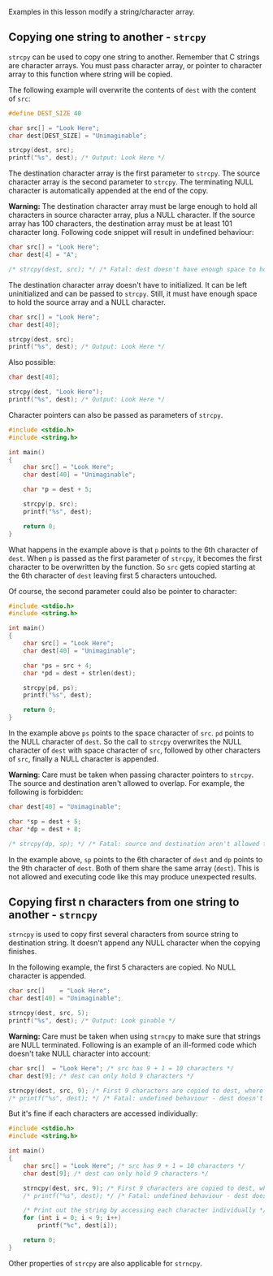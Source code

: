 Examples in this lesson modify a string/character array.

## Copying one string to another - `strcpy`

`strcpy` can be used to copy one string to another. Remember that C strings are character arrays. You must pass character array, or pointer to character array to this function where string will be copied.

The following example will overwrite the contents of `dest` with the content of `src`:

```C
#define DEST_SIZE 40

char src[] = "Look Here";
char dest[DEST_SIZE] = "Unimaginable";

strcpy(dest, src);
printf("%s", dest); /* Output: Look Here */
```

The destination character array is the first parameter to `strcpy`. The source character array is the second parameter to `strcpy`. The terminating NULL character is automatically appended at the end of the copy.

**Warning:** The destination character array must be large enough to hold all characters in source character array, plus a NULL character. If the source array has 100 characters, the destination array must be at least 101 character long. Following code snippet will result in undefined behaviour:

```C
char src[] = "Look Here";
char dest[4] = "A";

/* strcpy(dest, src); */ /* Fatal: dest doesn't have enough space to hold all characters of src */
```

The destination character array doesn't have to initialized. It can be left uninitialized and can be passed to `strcpy`. Still, it must have enough space to hold the source array and a NULL character.

```C
char src[] = "Look Here";
char dest[40];

strcpy(dest, src);
printf("%s", dest); /* Output: Look Here */
```

Also possible:
```C
char dest[40];

strcpy(dest, "Look Here");
printf("%s", dest); /* Output: Look Here */
```

Character pointers can also be passed as parameters of `strcpy`.

```C runnable
#include <stdio.h>
#include <string.h>

int main()
{
	char src[] = "Look Here";
	char dest[40] = "Unimaginable";

	char *p = dest + 5;

	strcpy(p, src);
	printf("%s", dest);

	return 0;
}

```

What happens in the example above is that `p` points to the 6th character of `dest`. When `p` is passed as the first parameter of `strcpy`, it becomes the first character to be overwritten by the function. So `src` gets copied starting at the 6th character of `dest` leaving first 5 characters untouched.

Of course, the second parameter could also be pointer to character:

```C runnable
#include <stdio.h>
#include <string.h>

int main()
{
	char src[] = "Look Here";
	char dest[40] = "Unimaginable";

	char *ps = src + 4;
	char *pd = dest + strlen(dest);

	strcpy(pd, ps);
	printf("%s", dest);

	return 0;
}
```

In the example above `ps` points to the space character of `src`. `pd` points to the NULL character of `dest`. So the call to `strcpy` overwrites the NULL character of `dest` with space character of `src`, followed by other characters of `src`, finally a NULL character is appended.

**Warning**: Care must be taken when passing character pointers to `strcpy`. The source and destination aren't allowed to overlap. For example, the following is forbidden:

```C
char dest[40] = "Unimaginable";

char *sp = dest + 5;
char *dp = dest + 8;

/* strcpy(dp, sp); */ /* Fatal: source and destination aren't allowed to overlap */
```

In the example above, `sp` points to the 6th character of `dest` and `dp` points to the 9th character of `dest`. Both of them share the same array (`dest`). This is not allowed and executing code like this may produce unexpected results.

## Copying first n characters from one string to another - `strncpy`

`strncpy` is used to copy first several characters from source string to destination string. It doesn't append any NULL character when the copying finishes.

In the following example, the first 5 characters are copied. No NULL character is appended.

```C
char src[]    = "Look Here";
char dest[40] = "Unimaginable";

strncpy(dest, src, 5);
printf("%s", dest); /* Output: Look ginable */
```

**Warning:** Care must be taken when using `strncpy` to make sure that strings are NULL terminated. Following is an example of an ill-formed code which doesn't take NULL character into account:

```C
char src[]  = "Look Here"; /* src has 9 + 1 = 10 characters */
char dest[9]; /* dest can only hold 9 characters */

strncpy(dest, src, 9); /* First 9 characters are copied to dest, where is the NULL character? */
/* printf("%s", dest); */ /* Fatal: undefined behaviour - dest doesn't have a NULL character */
```

But it's fine if each characters are accessed individually:

```C runnable
#include <stdio.h>
#include <string.h>

int main()
{
	char src[] = "Look Here"; /* src has 9 + 1 = 10 characters */
	char dest[9]; /* dest can only hold 9 characters */

	strncpy(dest, src, 9); /* First 9 characters are copied to dest, where is the NULL character? */
	/* printf("%s", dest); */ /* Fatal: undefined behaviour - dest doesn't have a NULL character */

    /* Print out the string by accessing each character individually */
	for (int i = 0; i < 9; i++)
		printf("%c", dest[i]);

	return 0;
}
```

Other properties of `strcpy` are also applicable for `strncpy`.

